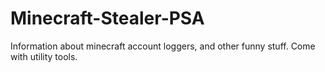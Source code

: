 # Minecraft-Stealer-PSA
Information about minecraft account loggers, and other funny stuff. Come with utility tools.
